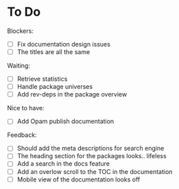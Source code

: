 # To Do

Blockers:
- [ ] Fix documentation design issues
- [ ] The titles are all the same

Waiting:
- [ ] Retrieve statistics
- [ ] Handle package universes
- [ ] Add rev-deps in the package overview

Nice to have:
- [ ] Add Opam publish documentation

Feedback:
- [ ] Should add the meta descriptions for search engine
- [ ] The heading section for the packages looks.. lifeless
- [ ] Add a search in the docs feature
- [ ] Add an overlow scroll to the TOC in the documentation
- [ ] Mobile view of the documentation looks off

